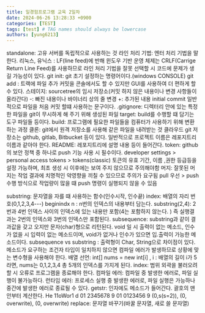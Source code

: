```yaml
---
title: 일경험프로그램 교육 2일차
date: 2024-06-26 13:28:33 +0900
categories: [TEST]
tags: [test] # TAG names should always be lowercase
authors: [yung6213]
---
```


standalone: 고유 서버를 독립적으로 사용하는 것
라인 처리 기법: 엔터 처리 기법을 말한다.
리눅스, 유닉스 : LF(line feed)에 반해 윈도우 기반 운영 체제는 CRLF(Carrige Return Line Feed)를 사용하므로
라인 처리 기법을 잘못 선택할 시 코드에 문제가 생길 가능성이 있다.
git init: git 초기 설정하는 명령어이다.(windows CONSOLE)
git add : 트랙에 파일 추가
커밋을 콘솔에서도 할 수 있지만 GUI를 사용하여 더 편하게 할 수 있다.
스테이지: sourcetree의 임시 저장소(커밋 하지 않은 내용이나 변경 사항들이 올라간다)
-: 빠진 내용이나 바이너리 상의 줄 변경
+: 추가된 내용
initial commit 일반적으로 파일을 처음 커밋 할떄 사용하는 문구이다.
.gitignore: 디렉터리 안에 있는 특정한 파일을 git이 무시하게 해 주기 위해 생성된 파일
target: build를 수행할 떄 담기는 도구 파일들 등이다.
build: 프로그램에 필요한 파일들을 컴퓨터가 사용하기 위해 변환하는 과정
클론: git에서 원격 저장소를 사용해 같은 파일을 내려받는 것
클라우드 git 저장소는 github, gitlab, Bitbucket 등이 있다.
일반적으로 프로젝트 이름은 레포지트리 이름과 같아야 한다.
README: 레포지트리에 설명 내용 등이 들어간다.
token: github의 보안 정책 중 하나로 push 기능 사용 시 필수이다.
developer settings > personal access tokens > tokens(classic)
토큰의 유효 기간, 이름 ,권한 등급등을 설정 가능하며, 최초 생성 시 이후에는 보여 주지 않으므로 주의해야함
머지: 잘못된 머지는 작업 결과에 치명적인 악영향을 끼칠 수 있으므로 주의가 요구됨
pull 우선 > push 수행 방식으로 작업량이 많을 떄 push 명령이 실행되지 않을 수 있음

substring: 문자열을 자를 떄 사용하는 함수(인수시작, 인수끝)
index: 배열의 자리 번호(0,1,2,3,4---)
beginindx n : n번의 인덱스의 내용부터 담는다.
substring(2,4): 2번과 4번 인덱스 사이의 인덱스에 있는 내용만 포함(4는 포함하지 않는다. ) 즉 실행결과는 2번의 인덱스와 3번의 인덱스만 포함된다.
subsequence: substring과 같이 결과값을 갖고 오지만 문자(char)형으로 리턴된다.
void 일 시 출력이 없는 메소드, 인수가 없을 시 입력이 없는 메소드이며, void가 없거나 인수가 있으면 입.출력이 가능한 메소드이다.
subsequence vs substring : 출력형이 Char, String으로 차이점이 있다.
메소드가 요구하는 조건자 타입이 일치하지 않으면 컴파일 에러가 발생하므로 상황에 맞는 변수형을 사용해야 한다.
배열 선언: int[] nums = new int[i] , i : 배열의 길이
i가 5라면, nums는 0,1,2,3,4 총 5개의 인덱스를 가지게 된다.
index: 범위 외곽을 불러오려 할 시 오류로 프로그램을 종료해야 한다.
컴파일 에러: 컴파일 중 발생한 에러로, 파일 실행이 불가능하다.
런타임 에러: 프로세스 실행 중 발생한 에러로, 파일 실행은 가능하나 중간에 발생한 에러로 종료될 수 있다.
getstr: 인자에도 메소드가 들어간다.
괄호의 맨 안부터 계산한다.
He 11oWor1 d
01 2345678 9
01 0123456 9
(0,s(s=2)), (0, overwrite), (0, overwrite)
replace: 문자열 바꾸기(바꿀 문자열, 새로 쓸 문자열)

